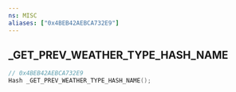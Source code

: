```yaml
---
ns: MISC
aliases: ["0x4BEB42AEBCA732E9"]
---
```

## _GET_PREV_WEATHER_TYPE_HASH_NAME

```c
// 0x4BEB42AEBCA732E9
Hash _GET_PREV_WEATHER_TYPE_HASH_NAME();
```

